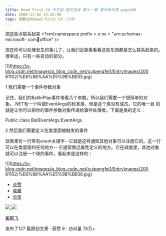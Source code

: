```yaml
---
title: Head First C# 中文版 图文皆译 第十一章 事件和代理 page488
date: 2008-11-02 14:56:00
tags: 我翻译的Head First C#（习作）
---
```

把这些点联系起来  <?xml:namespace prefix = o ns = "urn:schemas-microsoft-
com:office:office" />

现在你可以处理发生的事儿了，让我们近距离看看这些东西都是怎么联系起来的。很幸运，只有一些变动的部分。

![](https://p-blog.csdn.net/images/p_blog_csdn_net/cuipengfei1/EntryImages/200
81102/%E6%88%AA%E5%9B%BE05.jpg)

1  我们需要一个事件参数对象

记住，我们的BallInPlay事件带着几个参数。所以我们需要一个很简单的对象。.NET有一个叫做EventArgs的标准类，但是这个类没有成员。它的唯一目
的就是让你可以把你的事件参数对象传递给事件处理者。下面是类的定义：

Public class BallEventArgs:EventArgs

2  然后我们需要定义在类里面被触发的事件

球类里有一行带有event关键字--它就是这样通知其他对象可以注册它的。这一行可以在类里面的任何地方--
它通常靠近属性定义的地方。它在球类里，其他对象就可以注册一个球的事件。看起来是这样的：

![](https://p-blog.csdn.net/images/p_blog_csdn_net/cuipengfei1/EntryImages/200
81102/%E6%88%AA%E5%9B%BE06.jpg)

  * [ 点赞  ](javascript:;)
  * [ 收藏  ](javascript:;)
  * [ 分享 ](javascript:;)

[ ![](https://profile.csdnimg.cn/5/2/5/3_cuipengfei1)
![](https://g.csdnimg.cn/static/user-reg-year/1x/11.png)
](https://blog.csdn.net/cuipengfei1)

[ 崔鹏飞 ](https://blog.csdn.net/cuipengfei1)

发布了127 篇原创文章  ·  获赞 8  ·  访问量 74万+

